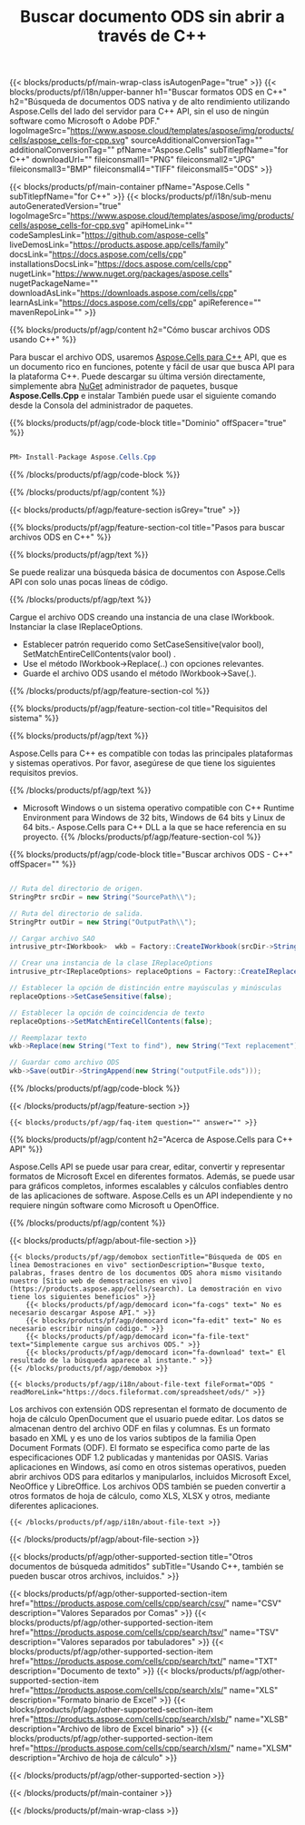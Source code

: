 ﻿---
title: Buscar documento ODS sin abrir a través de C++ 
weight: 3300
url: /es/cpp/search/ods/ 
description: C++ código de ejemplo para buscar palabras con patrón en el archivo ODS en C++ entorno de tiempo de ejecución para Windows de 32 bits, Windows de 64 bits y Linux de 64 bits.
---
{{< blocks/products/pf/main-wrap-class isAutogenPage="true" >}}
{{< blocks/products/pf/i18n/upper-banner h1="Buscar formatos ODS en C++" h2="Búsqueda de documentos ODS nativa y de alto rendimiento utilizando Aspose.Cells del lado del servidor para C++ API, sin el uso de ningún software como Microsoft o Adobe PDF." logoImageSrc="https://www.aspose.cloud/templates/aspose/img/products/cells/aspose_cells-for-cpp.svg" sourceAdditionalConversionTag="" additionalConversionTag="" pfName="Aspose.Cells" subTitlepfName="for C++" downloadUrl="" fileiconsmall1="PNG" fileiconsmall2="JPG" fileiconsmall3="BMP" fileiconsmall4="TIFF" fileiconsmall5="ODS" >}}

{{< blocks/products/pf/main-container pfName="Aspose.Cells " subTitlepfName="for C++" >}}
{{< blocks/products/pf/i18n/sub-menu autoGeneratedVersion="true" logoImageSrc="https://www.aspose.cloud/templates/aspose/img/products/cells/aspose_cells-for-cpp.svg" apiHomeLink="" codeSamplesLink="https://github.com/aspose-cells" liveDemosLink="https://products.aspose.app/cells/family" docsLink="https://docs.aspose.com/cells/cpp" installationsDocsLink="https://docs.aspose.com/cells/cpp" nugetLink="https://www.nuget.org/packages/aspose.cells" nugetPackageName="" downloadAsLink="https://downloads.aspose.com/cells/cpp" learnAsLink="https://docs.aspose.com/cells/cpp" apiReference="" mavenRepoLink="" >}}

{{% blocks/products/pf/agp/content h2="Cómo buscar archivos ODS usando C++" %}}

 Para buscar el archivo ODS, usaremos
 [Aspose.Cells para C++](https://products.aspose.com/cells/cpp) 
 API, que es un documento rico en funciones, potente y fácil de usar que busca API para la plataforma C++. Puede descargar su última versión directamente, simplemente abra
 [NuGet](https://www.nuget.org/packages/aspose.cells) 
 administrador de paquetes, busque
 **Aspose.Cells.Cpp** 
 e instalar También puede usar el siguiente comando desde la Consola del administrador de paquetes.

{{% blocks/products/pf/agp/code-block title="Dominio" offSpacer="true" %}}

```cs

PM> Install-Package Aspose.Cells.Cpp


```

{{% /blocks/products/pf/agp/code-block %}}

{{% /blocks/products/pf/agp/content %}}

{{< blocks/products/pf/agp/feature-section isGrey="true" >}}

{{% blocks/products/pf/agp/feature-section-col title="Pasos para buscar archivos ODS en C++" %}}

{{% blocks/products/pf/agp/text %}}

 Se puede realizar una búsqueda básica de documentos con Aspose.Cells API con solo unas pocas líneas de código.

{{% /blocks/products/pf/agp/text %}}

Cargue el archivo ODS creando una instancia de una clase IWorkbook.
Instanciar la clase IReplaceOptions.
+ Establecer patrón requerido como SetCaseSensitive(valor bool), SetMatchEntireCellContents(valor bool) .
+ Use el método IWorkbook->Replace(..) con opciones relevantes.
+ Guarde el archivo ODS usando el método IWorkbook->Save(.).

{{% /blocks/products/pf/agp/feature-section-col %}}

{{% blocks/products/pf/agp/feature-section-col title="Requisitos del sistema" %}}

{{% blocks/products/pf/agp/text %}}

 Aspose.Cells para C++ es compatible con todas las principales plataformas y sistemas operativos. Por favor, asegúrese de que tiene los siguientes requisitos previos.

{{% /blocks/products/pf/agp/text %}}

- Microsoft Windows o un sistema operativo compatible con C++ Runtime Environment para Windows de 32 bits, Windows de 64 bits y Linux de 64 bits.- Aspose.Cells para C++ DLL a la que se hace referencia en su proyecto.
{{% /blocks/products/pf/agp/feature-section-col %}}

{{% blocks/products/pf/agp/code-block title="Buscar archivos ODS - C++" offSpacer="" %}}

```cs

// Ruta del directorio de origen.
StringPtr srcDir = new String("SourcePath\\");

// Ruta del directorio de salida.
StringPtr outDir = new String("OutputPath\\");

// Cargar archivo SAO
intrusive_ptr<IWorkbook>  wkb = Factory::CreateIWorkbook(srcDir->StringAppend(new String("sourceFile.ods")));

// Crear una instancia de la clase IReplaceOptions
intrusive_ptr<IReplaceOptions> replaceOptions = Factory::CreateIReplaceOptions();

// Establecer la opción de distinción entre mayúsculas y minúsculas
replaceOptions->SetCaseSensitive(false);

// Establecer la opción de coincidencia de texto
replaceOptions->SetMatchEntireCellContents(false);

// Reemplazar texto
wkb->Replace(new String("Text to find"), new String("Text replacement"), replaceOptions);

// Guardar como archivo ODS
wkb->Save(outDir->StringAppend(new String("outputFile.ods")));  


```

{{% /blocks/products/pf/agp/code-block %}}

{{< /blocks/products/pf/agp/feature-section >}}

    {{< blocks/products/pf/agp/faq-item question="" answer="" >}}
 

<!-- aboutfile Starts -->

{{% blocks/products/pf/agp/content h2="Acerca de Aspose.Cells para C++ API" %}}

 Aspose.Cells API se puede usar para crear, editar, convertir y representar formatos de Microsoft Excel en diferentes formatos. Además, se puede usar para gráficos completos, informes escalables y cálculos confiables dentro de las aplicaciones de software. Aspose.Cells es un API independiente y no requiere ningún software como Microsoft u OpenOffice.  



{{% /blocks/products/pf/agp/content %}}

{{< blocks/products/pf/agp/about-file-section >}}

    {{< blocks/products/pf/agp/demobox sectionTitle="Búsqueda de ODS en línea Demostraciones en vivo" sectionDescription="Busque texto, palabras, frases dentro de los documentos ODS ahora mismo visitando nuestro [Sitio web de demostraciones en vivo](https://products.aspose.app/cells/search). La demostración en vivo tiene los siguientes beneficios" >}}
        {{< blocks/products/pf/agp/democard icon="fa-cogs" text=" No es necesario descargar Aspose API." >}}
        {{< blocks/products/pf/agp/democard icon="fa-edit" text=" No es necesario escribir ningún código." >}}
        {{< blocks/products/pf/agp/democard icon="fa-file-text" text="Simplemente cargue sus archivos ODS." >}}
        {{< blocks/products/pf/agp/democard icon="fa-download" text=" El resultado de la búsqueda aparece al instante." >}}
    {{< /blocks/products/pf/agp/demobox >}}

    {{< blocks/products/pf/agp/i18n/about-file-text fileFormat="ODS " readMoreLink="https://docs.fileformat.com/spreadsheet/ods/" >}}
Los archivos con extensión ODS representan el formato de documento de hoja de cálculo OpenDocument que el usuario puede editar. Los datos se almacenan dentro del archivo ODF en filas y columnas. Es un formato basado en XML y es uno de los varios subtipos de la familia Open Document Formats (ODF). El formato se especifica como parte de las especificaciones ODF 1.2 publicadas y mantenidas por OASIS. Varias aplicaciones en Windows, así como en otros sistemas operativos, pueden abrir archivos ODS para editarlos y manipularlos, incluidos Microsoft Excel, NeoOffice y LibreOffice. Los archivos ODS también se pueden convertir a otros formatos de hoja de cálculo, como XLS, XLSX y otros, mediante diferentes aplicaciones. 

    {{< /blocks/products/pf/agp/i18n/about-file-text >}}

{{< /blocks/products/pf/agp/about-file-section >}}

<!-- aboutfile Ends -->

{{< blocks/products/pf/agp/other-supported-section title="Otros documentos de búsqueda admitidos" subTitle="Usando C++, también se pueden buscar otros archivos, incluidos." >}}

{{< blocks/products/pf/agp/other-supported-section-item href="https://products.aspose.com/cells/cpp/search/csv/" name="CSV" description="Valores Separados por Comas" >}}
{{< blocks/products/pf/agp/other-supported-section-item href="https://products.aspose.com/cells/cpp/search/tsv/" name="TSV" description="Valores separados por tabuladores" >}}
{{< blocks/products/pf/agp/other-supported-section-item href="https://products.aspose.com/cells/cpp/search/txt/" name="TXT" description="Documento de texto" >}}
{{< blocks/products/pf/agp/other-supported-section-item href="https://products.aspose.com/cells/cpp/search/xls/" name="XLS" description="Formato binario de Excel" >}}
{{< blocks/products/pf/agp/other-supported-section-item href="https://products.aspose.com/cells/cpp/search/xlsb/" name="XLSB" description="Archivo de libro de Excel binario" >}}
{{< blocks/products/pf/agp/other-supported-section-item href="https://products.aspose.com/cells/cpp/search/xlsm/" name="XLSM" description="Archivo de hoja de cálculo" >}}

{{< /blocks/products/pf/agp/other-supported-section >}}

{{< /blocks/products/pf/main-container >}}
    
{{< /blocks/products/pf/main-wrap-class >}}